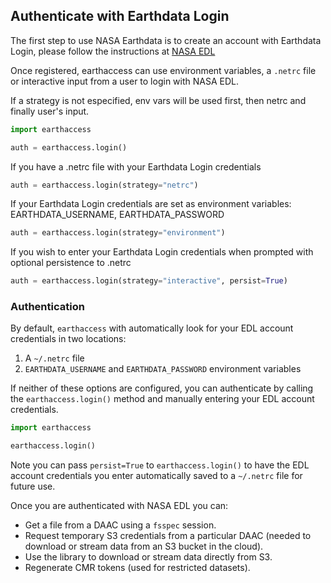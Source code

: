 ## Authenticate with Earthdata Login

The first step to use NASA Earthdata is to create an account with Earthdata Login, please follow the instructions at [NASA EDL](https://urs.earthdata.nasa.gov/)

Once registered, earthaccess can use environment variables, a `.netrc` file or interactive input from a user to login with NASA EDL.

If a strategy is not especified, env vars will be used first, then netrc and finally user's input.

```py
import earthaccess

auth = earthaccess.login()
```

If you have a .netrc file with your Earthdata Login credentials

```py
auth = earthaccess.login(strategy="netrc")
```

If your Earthdata Login credentials are set as environment variables: EARTHDATA_USERNAME, EARTHDATA_PASSWORD

```py
auth = earthaccess.login(strategy="environment")
```

If you wish to enter your Earthdata Login credentials when prompted with optional persistence to .netrc

```py
auth = earthaccess.login(strategy="interactive", persist=True)
```



### **Authentication**

By default, `earthaccess` with automatically look for your EDL account credentials in two locations:

1. A `~/.netrc` file
2. `EARTHDATA_USERNAME` and `EARTHDATA_PASSWORD` environment variables

If neither of these options are configured, you can authenticate by calling the `earthaccess.login()` method
and manually entering your EDL account credentials.

```python
import earthaccess

earthaccess.login()
```

Note you can pass `persist=True` to `earthaccess.login()` to have the EDL account credentials you enter
automatically saved to a `~/.netrc` file for future use.


Once you are authenticated with NASA EDL you can:

* Get a file from a DAAC using a `fsspec` session.
* Request temporary S3 credentials from a particular DAAC (needed to download or stream data from an S3 bucket in the cloud).
* Use the library to download or stream data directly from S3.
* Regenerate CMR tokens (used for restricted datasets).


